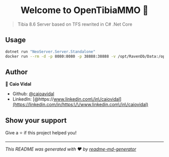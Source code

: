<h1 align="center">Welcome to OpenTibiaMMO 👋</h1>
<p>
</p>

> Tibia 8.6 Server based on TFS rewrited in C# .Net Core

## Usage

```sh
dotnet run "NeoServer.Server.Standalone"
docker run --rm -d -p 8080:8080 -p 38888:38888 -v /opt/RavenDb/Data:/opt/RavenDB/Server/RavenData ravendb/ravendb
```

## Author

👤 **Caio Vidal**

* Github: [@caioavidal](https://github.com/caioavidal)
* LinkedIn: [@https:\/\/www.linkedin.com\/in\/caiovidal](https://linkedin.com/in/https:\/\/www.linkedin.com\/in\/caiovidal)

## Show your support

Give a ⭐️ if this project helped you!

***
_This README was generated with ❤️ by [readme-md-generator](https://github.com/kefranabg/readme-md-generator)_
